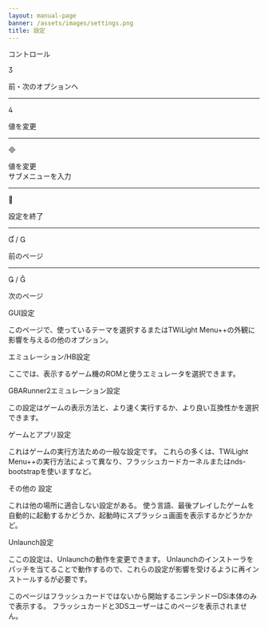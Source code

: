 ```yaml
---
layout: manual-page
banner: /assets/images/settings.png
title: 設定
---
```


<div id="conrols" class="section-title">コントロール</div>
<div class="section-body">
    <div class="button-action-group">
        <p class="button-action button">&#xE07D;</p>
        <p class="button-action-text">前・次のオプションへ</p>
    </div>
    <hr>
    <div class="button-action-group">
        <p class="button-action button">&#xE07E;</p>
        <p class="button-action-text">値を変更</p>
    </div>
    <hr>
    <div class="button-action-group">
        <p class="button-action button">&#xE000;</p>
        <p class="button-action-text">値を変更<br>サブメニューを入力</p>
    </div>
    <hr>
    <div class="button-action-group">
        <p class="button-action button">&#xE001;</p>
        <p class="button-action-text">設定を終了</p>
    </div>
    <hr>
    <div class="button-action-group">
        <p class="button-action button">&#xE004; / &#xE002;</p>
        <p class="button-action-text">前のページ</p>
    </div>
    <hr>
    <div class="button-action-group">
        <p class="button-action button">&#xE003; / &#xE005;</p>
        <p class="button-action-text">次のページ</p>
    </div>
</div>

<div id="gui-settings" class="section-title">GUI設定</div>
<div class="section-body">
    <p>このページで、使っているテーマを選択するまたはTWiLight Menu++の外観に影響を与えるの他のオプション。</p>
</div>

<div id="emulation-hb-settings" class="section-title">エミュレーション/HB設定</div>
<div class="section-body">
    <p>ここでは、表示するゲーム機のROMと使うエミュレータを選択できます。</p>
</div>

<div id="gbarunner2-settings" class="section-title">GBARunner2エミュレーション設定</div>
<div class="section-body">
    <p>この設定はゲームの表示方法と、より速く実行するか、より良い互換性かを選択できます。</p>
</div>

<div id="games-and-apps-settings" class="section-title">ゲームとアプリ設定</div>
<div class="section-body">
    <p>これはゲームの実行方法ための一般な設定です。 これらの多くは、TWiLight Menu++の実行方法によって異なり、フラッシュカードカーネルまたはnds-bootstrapを使いますなど。</p>
</div>

<div id="misc-settings" class="section-title">その他の 設定</div>
<div class="section-body">
    <p>これは他の場所に適合しない設定がある。 使う言語、最後プレイしたゲームを自動的に起動するかどうか、起動時にスプラッシュ画面を表示するかどうかかど。</p>
</div>

<div id="unlaunch-settings" class="section-title">Unlaunch設定</div>
<div class="section-body">
    <p>ここの設定は、Unlaunchの動作を変更できます。 Unlaunchのインストーラをパッチを当てることで動作するので、これらの設定が影響を受けるように再インストールするが必要です。</p>
    <p>このページはフラッシュカードではないから開始するニンテンドーDSi本体のみで表示する。 フラッシュカードと3DSユーザーはこのページを表示されません。</p>
</div>

